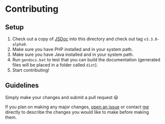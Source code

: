 Contributing
==================

## Setup

1. Check out a copy of [JSDoc](https://github.com/jsdoc3/jsdoc) into this directory and check out tag `v3.3.0-alpha9`.
2. Make sure you have PHP installed and in your system path.
3. Make sure you have Java installed and in your system path.
4. Run `gendocs.bat` to test that you can build the documentation (generated files will be placed in a folder called `dist`).
5. Start contributing!


## Guidelines

Simply make your changes and submit a pull request :smiley:

If you plan on making any major changes, [open an issue](https://github.com/FireboltJS/api.fireboltjs.com/issues) or contact [me](https://github.com/woollybogger) directly to describe the changes you would like to make before making them.
